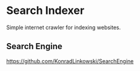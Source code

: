 # Search Indexer
Simple internet crawler for indexing websites.
## Search Engine
https://github.com/KonradLinkowski/SearchEngine